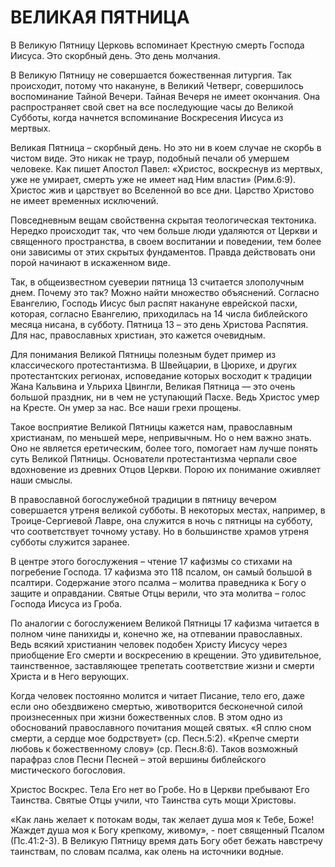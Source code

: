 # ВЕЛИКАЯ ПЯТНИЦА

В Великую Пятницу Церковь вспоминает Крестную смерть Господа Иисуса. Это скорбный день. Это день молчания.

В Великую Пятницу не совершается божественная литургия. Так происходит, потому что накануне, в Великий Четверг, совершилось воспоминание Тайной Вечери. Тайная Вечеря не имеет окончания. Она распространяет свой свет на все последующие часы до Великой Субботы, когда начнется вспоминание Воскресения Иисуса из мертвых.

Великая Пятница – скорбный день. Но это ни в коем случае не скорбь в чистом виде. Это никак не траур, подобный печали об умершем человеке. Как пишет Апостол Павел: «Христос, воскреснув из мертвых, уже не умирает, смерть уже не имеет над Ним власти» (Рим.6:9). Христос жив и царствует во Вселенной во все дни. Царство Христово не имеет временных исключений.

Повседневным вещам свойственна скрытая теологическая тектоника. Нередко происходит так, что чем больше люди удаляются от Церкви и священного пространства, в своем воспитании и поведении, тем более они зависимы от этих скрытых фундаментов. Правда действовать они порой начинают в искаженном виде.

Так, в общеизвестном суеверии пятница 13 считается злополучным днем. Почему это так? Можно найти множество объяснений. Согласно Евангелию, Господь Иисус был распят накануне еврейской пасхи, которая, согласно Евангелию, приходилась на 14 числа библейского месяца нисана, в субботу. Пятница 13 – это день Христова Распятия. Для нас, православных христиан, это кажется очевидным.

Для понимания Великой Пятницы полезным будет пример из классического протестантизма. В Швейцарии, в Цюрихе, и других протестантских регионах, исповедание которых восходит к традиции Жана Кальвина и Ульриха Цвингли, Великая Пятница — это очень большой праздник, ни в чем не уступающий Пасхе. Ведь Христос умер на Кресте. Он умер за нас. Все наши грехи прощены.

Такое восприятие Великой Пятницы кажется нам, православным христианам, по меньшей мере, непривычным. Но о нем важно знать. Оно не является еретическим, более того, помогает нам лучше понять суть Великой Пятницы. Основатели протестантизма черпали свое вдохновение из древних Отцов Церкви. Порою их понимание оживляет наши смыслы.

В православной богослужебной традиции в пятницу вечером совершается утреня великой субботы. В некоторых местах, например, в Троице-Сергиевой Лавре, она служится в ночь с пятницы на субботу, что соответствует точному уставу. Но в большинстве храмов утреня субботы служится заранее.

В центре этого богослужения – чтение 17 кафизмы со стихами на погребение Господа. 17 кафизма это 118 псалом, он самый большой в псалтири. Содержание этого псалма – молитва праведника к Богу о защите и оправдании. Святые Отцы верили, что эта молитва – голос Господа Иисуса из Гроба.

По аналогии с богослужением Великой Пятницы 17 кафизма читается в полном чине панихиды и, конечно же, на отпевании православных. Ведь всякий христианин человек подобен Христу Иисусу через приобщение Его смерти и воскресению в крещении. Это удивительное, таинственное, заставляющее трепетать соответствие жизни и смерти Христа и в Него верующих.

Когда человек постоянно молится и читает Писание, тело его, даже если оно обездвижено смертью, животворится бесконечной силой произнесенных при жизни божественных слов. В этом одно из обоснований православного почитания мощей святых. «Я сплю сном смерти, а сердце мое бодрствует» (ср. Песн.5:2). «Крепче смерти любовь к божественному слову» (ср. Песн.8:6). Таков возможный парафраз слов Песни Песней – этой вершины библейского мистического богословия.

Христос Воскрес. Тела Его нет во Гробе. Но в Церкви пребывают Его Таинства. Святые Отцы учили, что Таинства суть мощи Христовы.

«Как лань желает к потокам воды, так желает душа моя к Тебе, Боже! Жаждет душа моя к Богу крепкому, живому», - поет священный Псалом (Пс.41:2-3). В Великую Пятницу время дать Богу обет бежать навстречу таинствам, по словам псалма, как олень на источники водные.
